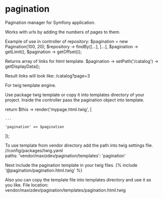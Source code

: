 # pagination
Pagination manager for Symfony application.

Works with urls by adding the numbers of pages to them.

Example of use in controller of repository:
$pagination = new Pagination(100, 20);
$repository -> findBy([...], [...], $pagination -> getLimit(), $pagination -> getOffset());
  
Returns array of links for html template.
$pagination -> setPath('/catalog') -> getDisplayData();

Result links will look like: /catalog?page=3

For twig template engine.

Use package twig template or copy it into templates directory of your project.
Inside the controller pass the pagination object into template.

return $this -> render('mypage.html.twig', [
    
    ...
    
    'pagination' => $pagination
]);

To use template from vendor directory add the path into twig settings file.
//config/packages/twig.yaml    
paths:
    'vendor/maxizdev/pagination/templates': 'pagination'


Next include the pagination template in your twig files.
{% include '@pagination/pagination.html.twig' %}

Also you can copy the template file into templates directory and use it as you like.
File location: vendor/maxizdev/pagination/templates/pagination.html.twig